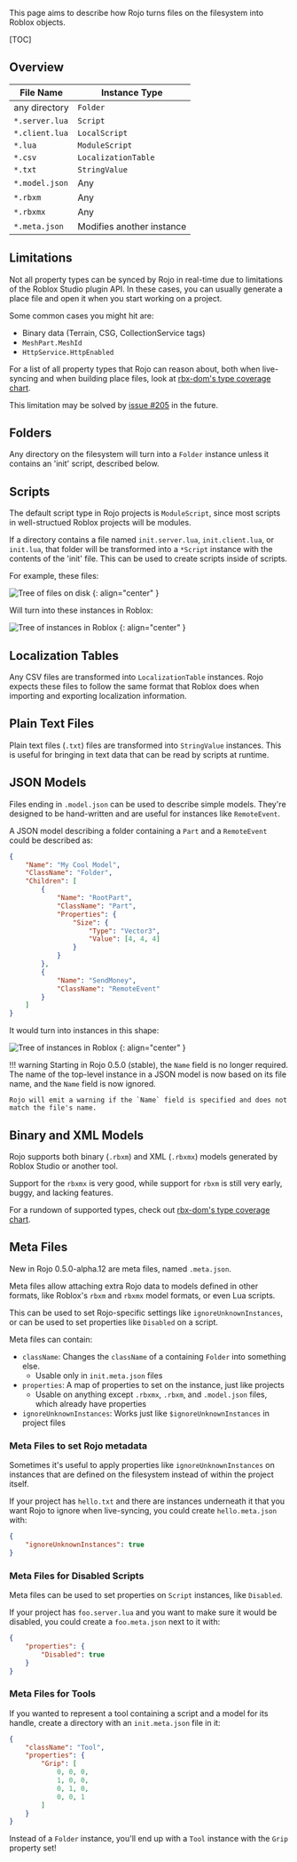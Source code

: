 This page aims to describe how Rojo turns files on the filesystem into Roblox objects.

[TOC]

## Overview
| File Name      | Instance Type             |
| -------------- | ------------------------- |
| any directory  | `Folder`                  |
| `*.server.lua` | `Script`                  |
| `*.client.lua` | `LocalScript`             |
| `*.lua`        | `ModuleScript`            |
| `*.csv`        | `LocalizationTable`       |
| `*.txt`        | `StringValue`             |
| `*.model.json` | Any                       |
| `*.rbxm`       | Any                       |
| `*.rbxmx`      | Any                       |
| `*.meta.json`  | Modifies another instance |

## Limitations
Not all property types can be synced by Rojo in real-time due to limitations of the Roblox Studio plugin API. In these cases, you can usually generate a place file and open it when you start working on a project.

Some common cases you might hit are:

* Binary data (Terrain, CSG, CollectionService tags)
* `MeshPart.MeshId`
* `HttpService.HttpEnabled`

For a list of all property types that Rojo can reason about, both when live-syncing and when building place files, look at [rbx-dom's type coverage chart](https://github.com/rojo-rbx/rbx-dom#property-type-coverage).

This limitation may be solved by [issue #205](https://github.com/rojo-rbx/rojo/issues/205) in the future.

## Folders
Any directory on the filesystem will turn into a `Folder` instance unless it contains an 'init' script, described below.

## Scripts
The default script type in Rojo projects is `ModuleScript`, since most scripts in well-structued Roblox projects will be modules.

If a directory contains a file named `init.server.lua`, `init.client.lua`, or `init.lua`, that folder will be transformed into a `*Script` instance with the contents of the 'init' file. This can be used to create scripts inside of scripts.

For example, these files:

![Tree of files on disk](images/sync-example-files.svg)
{: align="center" }

Will turn into these instances in Roblox:

![Tree of instances in Roblox](images/sync-example-instances.svg)
{: align="center" }

## Localization Tables
Any CSV files are transformed into `LocalizationTable` instances. Rojo expects these files to follow the same format that Roblox does when importing and exporting localization information.

## Plain Text Files
Plain text files (`.txt`) files are transformed into `StringValue` instances. This is useful for bringing in text data that can be read by scripts at runtime.

## JSON Models
Files ending in `.model.json` can be used to describe simple models. They're designed to be hand-written and are useful for instances like `RemoteEvent`.

A JSON model describing a folder containing a `Part` and a `RemoteEvent` could be described as:

```json
{
    "Name": "My Cool Model",
    "ClassName": "Folder",
    "Children": [
        {
            "Name": "RootPart",
            "ClassName": "Part",
            "Properties": {
                "Size": {
                    "Type": "Vector3",
                    "Value": [4, 4, 4]
                }
            }
        },
        {
            "Name": "SendMoney",
            "ClassName": "RemoteEvent"
        }
    ]
}
```

It would turn into instances in this shape:

![Tree of instances in Roblox](images/sync-example-json-model.svg)
{: align="center" }

!!! warning
    Starting in Rojo 0.5.0 (stable), the `Name` field is no longer required. The name of the top-level instance in a JSON model is now based on its file name, and the `Name` field is now ignored.

    Rojo will emit a warning if the `Name` field is specified and does not match the file's name.

## Binary and XML Models
Rojo supports both binary (`.rbxm`) and XML (`.rbxmx`) models generated by Roblox Studio or another tool.

Support for the `rbxmx` is very good, while support for `rbxm` is still very early, buggy, and lacking features.

For a rundown of supported types, check out [rbx-dom's type coverage chart](https://github.com/rojo-rbx/rbx-dom#property-type-coverage).

## Meta Files
New in Rojo 0.5.0-alpha.12 are meta files, named `.meta.json`.

Meta files allow attaching extra Rojo data to models defined in other formats, like Roblox's `rbxm` and `rbxmx` model formats, or even Lua scripts.

This can be used to set Rojo-specific settings like `ignoreUnknownInstances`, or can be used to set properties like `Disabled` on a script.

Meta files can contain:

* `className`: Changes the `className` of a containing `Folder` into something else.
    * Usable only in `init.meta.json` files
* `properties`: A map of properties to set on the instance, just like projects
    * Usable on anything except `.rbxmx`, `.rbxm`, and `.model.json` files, which already have properties
* `ignoreUnknownInstances`: Works just like `$ignoreUnknownInstances` in project files

### Meta Files to set Rojo metadata
Sometimes it's useful to apply properties like `ignoreUnknownInstances` on instances that are defined on the filesystem instead of within the project itself.

If your project has `hello.txt` and there are instances underneath it that you want Rojo to ignore when live-syncing, you could create `hello.meta.json` with:

```json
{
    "ignoreUnknownInstances": true
}
```

### Meta Files for Disabled Scripts
Meta files can be used to set properties on `Script` instances, like `Disabled`.

If your project has `foo.server.lua` and you want to make sure it would be disabled, you could create a `foo.meta.json` next to it with:

```json
{
    "properties": {
        "Disabled": true
    }
}
```

### Meta Files for Tools
If you wanted to represent a tool containing a script and a model for its handle, create a directory with an `init.meta.json` file in it:

```json
{
    "className": "Tool",
    "properties": {
        "Grip": [
            0, 0, 0,
            1, 0, 0,
            0, 1, 0,
            0, 0, 1
        ]
    }
}
```

Instead of a `Folder` instance, you'll end up with a `Tool` instance with the `Grip` property set!